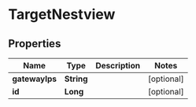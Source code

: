 # TargetNestview

## Properties
Name | Type | Description | Notes
------------ | ------------- | ------------- | -------------
**gatewayIps** | **String** |  |  [optional]
**id** | **Long** |  |  [optional]
